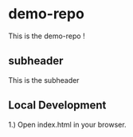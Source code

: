 # demo-repo
This is the demo-repo !

## subheader

This is the subheader

## Local Development

1.) Open index.html in your browser.
